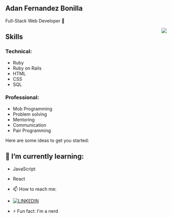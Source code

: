 ## Adan Fernandez Bonilla
Full-Stack Web Developer 👋

<img align="right" src="https://github-readme-stats.vercel.app/api/?username=balerum03&show_icons=true&hide_border=true" />

## Skills
### Technical:
- Ruby
- Ruby on Rails
- HTML
- CSS
- SQL

### Professional:
- Mob Programming
- Problem solving
- Mentoring
- Communication
- Pair Programming

Here are some ideas to get you started:

## 🌱 I’m currently learning:
- JavaScript
- React

- 📫 How to reach me: 
- [![LINKEDIN](https://img.shields.io/badge/-LINKEDIN-0077B5?style=for-the-badge&logo=Linkedin&logoColor=white)](https://www.linkedin.com/in/adan-fernandez-bonilla/)


- ⚡ Fun fact: I'm a nerd
